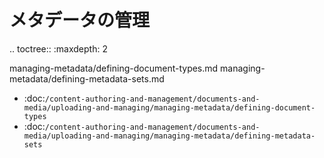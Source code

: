メタデータの管理
=================

.. toctree:: :maxdepth: 2

   managing-metadata/defining-document-types.md managing-metadata/defining-metadata-sets.md

-  :doc:`/content-authoring-and-management/documents-and-media/uploading-and-managing/managing-metadata/defining-document-types`
-  :doc:`/content-authoring-and-management/documents-and-media/uploading-and-managing/managing-metadata/defining-metadata-sets`
